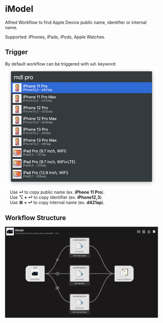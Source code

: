 # iModel

Alfred Workflow to find Apple Device public name, identifier or internal name.

Supported: iPhones, iPads, iPods, Apple Watches.

## Trigger

By default workflow can be triggered with `mdl` keyword:  
![Assemble](./Resources/screenshots/result.png?raw=true "Search result")   
&nbsp;&nbsp;&nbsp;&nbsp;Use **↵** to copy public name (ex. **iPhone 11 Pro**).  
&nbsp;&nbsp;&nbsp;&nbsp;Use **⌥ + ↵** to copy identifier (ex. **iPhone12,3**).  
&nbsp;&nbsp;&nbsp;&nbsp;Use **⌘ + ↵** to copy internal name (ex. **d421ap**).  

## Workflow Structure

![Workflow](./Resources/screenshots/workflow.png?raw=true "Workflow")
